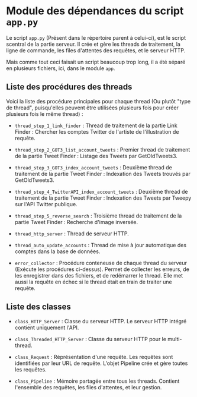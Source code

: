 # Module des dépendances du script `app.py`

Le script `app.py` (Présent dans le répertoire parent à celui-ci), est le script scentral de la partie serveur.
Il crée et gère les threads de traitement, la ligne de commande, les files d'attentes des requêtes, et le serveur HTTP.

Mais comme tout ceci faisait un script beaucoup trop long, il a été séparé en plusieurs fichiers, ici, dans le module `app`.


## Liste des procédures des threads

Voici la liste des procédure principales pour chaque thread (Ou plutôt "type de thread", puisqu'elles peuvent être utilisées plusieurs fois pour créer plusieurs fois le même thread) :
- `thread_step_1_link_finder` : Thread de traitement de la partie Link Finder : Chercher les comptes Twitter de l'artiste de l'illustration de requête.
- `thread_step_2_GOT3_list_account_tweets` : Premier thread de traitement de la partie Tweet Finder : Listage des Tweets par GetOldTweets3.
- `thread_step_3_GOT3_index_account_tweets` : Deuxième thread de traitement de la partie Tweet Finder : Indexation des Tweets trouvés par GetOldTweets3.
- `thread_step_4_TwitterAPI_index_account_tweets` : Deuxième thread de traitement de la partie Tweet Finder : Indexation des Tweets par Tweepy sur l'API Twitter publique.
- `thread_step_5_reverse_search` : Troisième thread de traitement de la partie Tweet Finder : Recherche d'image inversée.

- `thread_http_server` : Thread de serveur HTTP.
- `thread_auto_update_accounts` : Thread de mise à jour automatique des comptes dans la base de données.

- `error_collector` : Procédure conteneuse de chaque thread du serveur (Exécute les procédures ci-dessus). Permet de collecter les erreurs, de les enregistrer dans des fichiers, et de redémarrer le thread. Elle met aussi la requête en échec si le thread était en train de traiter une requête.


## Liste des classes

- `class_HTTP_Server` : Classe du serveur HTTP. Le serveur HTTP intégré contient uniquement l'API.
- `class_Threaded_HTTP_Server` : Classe du serveur HTTP pour le multi-thread.

- `class_Request` : Réprésentation d'une requête. Les requêtes sont identifiées par leur URL de requête. L'objet Pipeline crée et gère toutes les requêtes.
- `class_Pipeline` : Mémoire partagée entre tous les threads. Contient l'ensemble des requêtes, les files d'attentes, et leur gestion.
